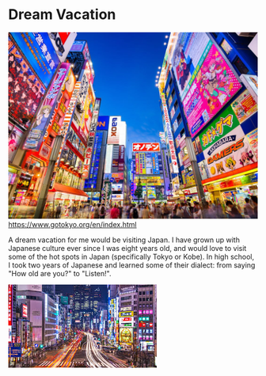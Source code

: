 # Dream Vacation

![Picture of Tokyo Downtown](tokyo.jpeg)
https://www.gotokyo.org/en/index.html

A dream vacation for me would be visiting Japan. I have grown up with Japanese culture ever since I was eight years old, and would love to visit some of the hot spots in Japan (specifically Tokyo or Kobe).
In high school, I took two years of Japanese and learned some of their dialect: from saying "How old are you?" to "Listen!".

![Picture of Tokyo Streets](tokyotwo.jpeg)